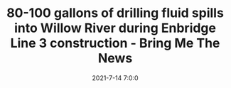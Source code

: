 ---
"title": "80-100 gallons of drilling fluid spills into Willow River during Enbridge Line 3 construction - Bring Me The News"
"date": "2021-7-14 7:0:0"
"feed_name": "GOOGLENEWS"
"feed_website": "https://news.google.com/search?q=drilling%2Bincident&hl=en-US&gl=US&ceid=US:en"
"feed_rss": "https://news.google.com/rss/search?q=drilling%2Bincident&hl=en-US&gl=US&ceid=US:en"
"link": "https://bringmethenews.com/minnesota-news/80-100-gallons-of-drilling-fluid-spills-into-willow-river-during-enbridge-line-3-construction"
"file": "_posts/cecc395bbb3ee4ce5d80126d14af5862bedd89e4.md"
"accident": "0"
"drilling": "0"
---